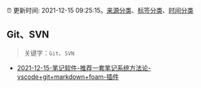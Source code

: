 :alarm_clock: 更新时间: 2021-12-15 09:25:15。[来源分类](../README.md)、[标签分类](../TAGS.md)、[时间分类](../TIMELINE.md)

## Git、SVN


> 关键字：`Git`、`SVN`



- [2021-12-15-笔记软件-推荐一套笔记系统方法论-vscode+git+markdown+foam-插件](https://www.v2ex.com/t/822412) 